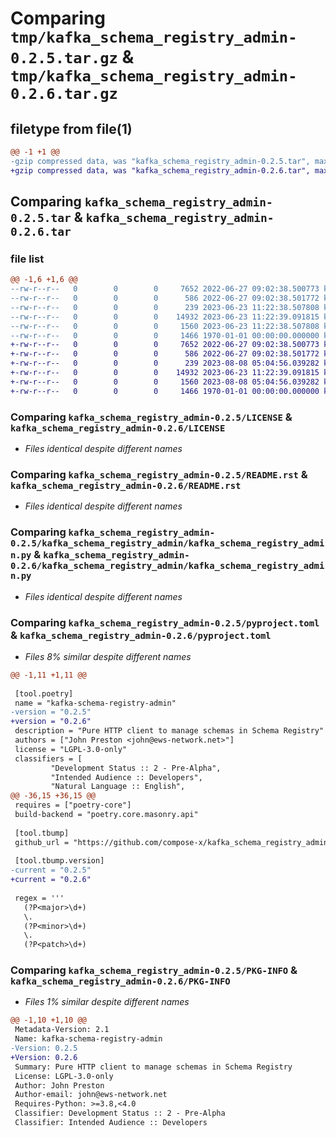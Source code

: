 # Comparing `tmp/kafka_schema_registry_admin-0.2.5.tar.gz` & `tmp/kafka_schema_registry_admin-0.2.6.tar.gz`

## filetype from file(1)

```diff
@@ -1 +1 @@
-gzip compressed data, was "kafka_schema_registry_admin-0.2.5.tar", max compression
+gzip compressed data, was "kafka_schema_registry_admin-0.2.6.tar", max compression
```

## Comparing `kafka_schema_registry_admin-0.2.5.tar` & `kafka_schema_registry_admin-0.2.6.tar`

### file list

```diff
@@ -1,6 +1,6 @@
--rw-r--r--   0        0        0     7652 2022-06-27 09:02:38.500773 kafka_schema_registry_admin-0.2.5/LICENSE
--rw-r--r--   0        0        0      586 2022-06-27 09:02:38.501772 kafka_schema_registry_admin-0.2.5/README.rst
--rw-r--r--   0        0        0      239 2023-06-23 11:22:38.507808 kafka_schema_registry_admin-0.2.5/kafka_schema_registry_admin/__init__.py
--rw-r--r--   0        0        0    14932 2023-06-23 11:22:39.091815 kafka_schema_registry_admin-0.2.5/kafka_schema_registry_admin/kafka_schema_registry_admin.py
--rw-r--r--   0        0        0     1560 2023-06-23 11:22:38.507808 kafka_schema_registry_admin-0.2.5/pyproject.toml
--rw-r--r--   0        0        0     1466 1970-01-01 00:00:00.000000 kafka_schema_registry_admin-0.2.5/PKG-INFO
+-rw-r--r--   0        0        0     7652 2022-06-27 09:02:38.500773 kafka_schema_registry_admin-0.2.6/LICENSE
+-rw-r--r--   0        0        0      586 2022-06-27 09:02:38.501772 kafka_schema_registry_admin-0.2.6/README.rst
+-rw-r--r--   0        0        0      239 2023-08-08 05:04:56.039282 kafka_schema_registry_admin-0.2.6/kafka_schema_registry_admin/__init__.py
+-rw-r--r--   0        0        0    14932 2023-06-23 11:22:39.091815 kafka_schema_registry_admin-0.2.6/kafka_schema_registry_admin/kafka_schema_registry_admin.py
+-rw-r--r--   0        0        0     1560 2023-08-08 05:04:56.039282 kafka_schema_registry_admin-0.2.6/pyproject.toml
+-rw-r--r--   0        0        0     1466 1970-01-01 00:00:00.000000 kafka_schema_registry_admin-0.2.6/PKG-INFO
```

### Comparing `kafka_schema_registry_admin-0.2.5/LICENSE` & `kafka_schema_registry_admin-0.2.6/LICENSE`

 * *Files identical despite different names*

### Comparing `kafka_schema_registry_admin-0.2.5/README.rst` & `kafka_schema_registry_admin-0.2.6/README.rst`

 * *Files identical despite different names*

### Comparing `kafka_schema_registry_admin-0.2.5/kafka_schema_registry_admin/kafka_schema_registry_admin.py` & `kafka_schema_registry_admin-0.2.6/kafka_schema_registry_admin/kafka_schema_registry_admin.py`

 * *Files identical despite different names*

### Comparing `kafka_schema_registry_admin-0.2.5/pyproject.toml` & `kafka_schema_registry_admin-0.2.6/pyproject.toml`

 * *Files 8% similar despite different names*

```diff
@@ -1,11 +1,11 @@
 
 [tool.poetry]
 name = "kafka-schema-registry-admin"
-version = "0.2.5"
+version = "0.2.6"
 description = "Pure HTTP client to manage schemas in Schema Registry"
 authors = ["John Preston <john@ews-network.net>"]
 license = "LGPL-3.0-only"
 classifiers = [
         "Development Status :: 2 - Pre-Alpha",
         "Intended Audience :: Developers",
         "Natural Language :: English",
@@ -36,15 +36,15 @@
 requires = ["poetry-core"]
 build-backend = "poetry.core.masonry.api"
 
 [tool.tbump]
 github_url = "https://github.com/compose-x/kafka_schema_registry_admin"
 
 [tool.tbump.version]
-current = "0.2.5"
+current = "0.2.6"
 
 regex = '''
   (?P<major>\d+)
   \.
   (?P<minor>\d+)
   \.
   (?P<patch>\d+)
```

### Comparing `kafka_schema_registry_admin-0.2.5/PKG-INFO` & `kafka_schema_registry_admin-0.2.6/PKG-INFO`

 * *Files 1% similar despite different names*

```diff
@@ -1,10 +1,10 @@
 Metadata-Version: 2.1
 Name: kafka-schema-registry-admin
-Version: 0.2.5
+Version: 0.2.6
 Summary: Pure HTTP client to manage schemas in Schema Registry
 License: LGPL-3.0-only
 Author: John Preston
 Author-email: john@ews-network.net
 Requires-Python: >=3.8,<4.0
 Classifier: Development Status :: 2 - Pre-Alpha
 Classifier: Intended Audience :: Developers
```

